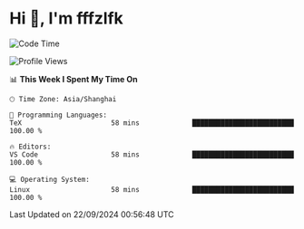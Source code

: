 # Hi 👋, I'm fffzlfk

<!--START_SECTION:waka-->
![Code Time](http://img.shields.io/badge/Code%20Time-970%20hrs%202%20mins-blue)

![Profile Views](http://img.shields.io/badge/Profile%20Views-0-blue)

📊 **This Week I Spent My Time On** 

```text
🕑︎ Time Zone: Asia/Shanghai

💬 Programming Languages: 
TeX                      58 mins             █████████████████████████   100.00 % 

🔥 Editors: 
VS Code                  58 mins             █████████████████████████   100.00 % 

💻 Operating System: 
Linux                    58 mins             █████████████████████████   100.00 % 
```


 Last Updated on 22/09/2024 00:56:48 UTC
<!--END_SECTION:waka-->
